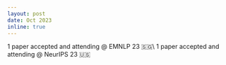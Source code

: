```yaml
---
layout: post
date: Oct 2023
inline: true
---
```


1 paper accepted and attending @ EMNLP 23 🇸🇬\\
1 paper accepted and attending @ NeurIPS 23 🇺🇸


